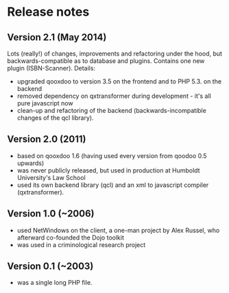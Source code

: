 Release notes
=============

Version 2.1 (May 2014)
----------------------
Lots (really!) of changes, improvements and refactoring under the hood, but backwards-compatible as to database and
plugins. Contains one new plugin (ISBN-Scanner). Details:
- upgraded qooxdoo to version 3.5 on the frontend and to PHP 5.3. on the backend
- removed dependency on qxtransformer during development - it's all pure javascript now
- clean-up and refactoring of the backend (backwards-incompatible changes of the qcl library).

Version 2.0 (2011)
------------------
- based on qooxdoo 1.6 (having used every version from qoodoo 0.5 upwards)
- was never publicly released, but used in production at Humboldt University's Law School
- used its own backend library (qcl) and an xml to javascript compiler (qxtransformer).

Version 1.0 (~2006)
-------------------
- used NetWindows on the client, a one-man project by Alex Russel, who afterward co-founded the Dojo toolkit
- was used in a criminological research project

Version 0.1 (~2003)
-------------------
- was a single long PHP file.